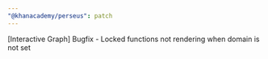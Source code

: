 ```yaml
---
"@khanacademy/perseus": patch
---
```


[Interactive Graph] Bugfix - Locked functions not rendering when domain is not set

